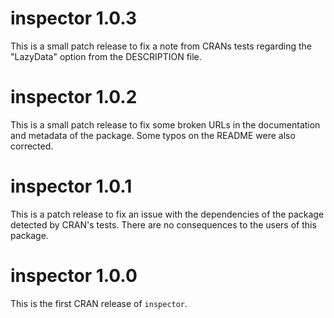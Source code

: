 
# inspector 1.0.3

This is a small patch release to fix a note from CRANs tests regarding the 
"LazyData" option from the DESCRIPTION file.

# inspector 1.0.2

This is a small patch release to fix some broken URLs in the documentation and 
metadata of the package. Some typos on the README were also corrected.

# inspector 1.0.1

This is a patch release to fix an issue with the dependencies of the package 
detected by CRAN's tests. There are no consequences to the users of this 
package. 

# inspector 1.0.0

This is the first CRAN release of `inspector`.
